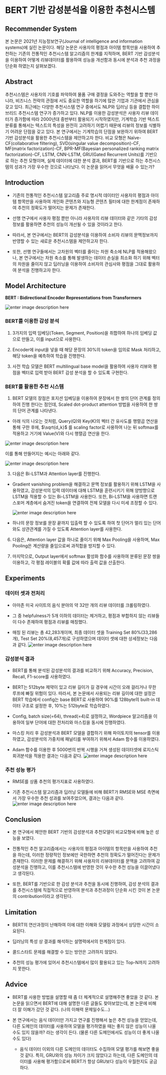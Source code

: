 ﻿# BERT 기반 감성분석을 이용한 추천시스템

## Recommender System
본 논문은 2021년 지능정보연구(Journal of intelligence and information systems)에 실린 논문이다. 해당 논문은 사용자의 평점과 아이템 항목만을 사용하여 추천하는 기존의 전통적인 추천시스템 알고리즘의 한계를 지적하며, BERT 기반 감성분석을 이용하여 어떻게 리뷰데이터를 활용하여 성능을 개선함과 동시에 분석과 추천 과정을 단순화 하였는지 살펴보겠다.

## Abstract
추천시스템은 사용자의 기호를 파악하여 물품 구매 결정을 도와주는 역할을 할 뿐만 아니라, 비즈니스 전략의 관점에 서도 중요한 역할을 하기에 많은 기업과 기관에서 관심을 갖고 있다. 최근에는 다양한 추천시스템 연구 중에서도 NLP와 딥러닝 등을 결합한 하이브리드 추천시스템 연구가 증가하고 있다. NLP를 이용한 감성분석은 사용자 리뷰 데이터가 증가함에 따라 2000년대 중반부터 활용되기 시작하였지만, 기계학습 기반 텍스트 분류를 통해서는 텍스트의 특성을 완전히 고려하기 어렵기 때문에 리뷰의 정보를 식별하기 어려운 단점을 갖고 있다. 본 연구에서는 기계학습의 단점을 보완하기 위하여 BERT 기반 감성분석을 활용한 추천시스템을 제안하고자 한다. 비교 모형은 Naïve-CF(collaborative filtering), SVD(singular value decomposition)-CF, MF(matrix factorization)-CF, BPR-MF(Bayesian personalized ranking matrix factorization)-CF, LSTM, CNN-LSTM, GRU(Gated Recurrent Units)를 기반으로 하는 추천 모형이며, 실제 데이터에 대한 분석 결과, BERT를 기반으로 하는 추천시스템의 성과가 가장 우수한 것으로 나타났다. 이 논문을 읽어서 무엇을 배울 수 있는가?


## Introduction

- 기존의 전통적인 추천시스템 알고리즘 주로 명시적 데이터인 사용자의 평점과 아이템 항목만을 사용하여 개인화 콘텐츠와 지능형 콘텐츠 필터에 대한 한계점이 존재하여 추천의 정확도가 떨어지는 문제가 존재한다. 

- 선행 연구에서 사용자 평점 뿐만 아니라 사용자의 리뷰 데이터와 같은 기타의 감성 정보를 활용하면 추천의 성능이 개선될 수 있을 것이라고 한다.  

- 따라서, 본 연구에서는 BERT의 감성분석을 이용하여 소비자 리뷰의 문맥정보까지 반영할 수 있는 새로운 추천시스템을 제안하고자 한다. 

- 또한, 선행 연구들에서는 고차원의 벡터를 줄이는 차원 축소에 NLP를 적용해왔으나, 본 연구에서는 차원 축소를 통해 발생하는 데이터 손실을 최소화 하기 위해 벡터의 차원을 줄이지 않고 딥러닝을 이용하여 소비자의 관심사와 평점을 그대로 활용하여 분석을 진행하고자 한다. 

## Model Architecture
**BERT : Bidirectional Encoder Representations from Transformers**

![enter image description here](https://user-images.githubusercontent.com/79245484/147387211-f51e77c6-8e35-4ea8-b884-73d3077b159e.PNG)

### BERT를 이용한 감성 분석

 1.  3가지의 입력 임베딩(Token, Segment, Position)을 취합하여 하나의 임베딩 값으로 만들고, 이를 input으로 사용한다. 
 
 3. Encoder에 input을 넣을 때 해당 문장의 30%의 token을 임의로 Mask 처리하고, 해당 token을 예측하여 학습을 진행한다. 
 
 5.  사전 학습 모델은 BERT multilingual base model을 활용하여 사용자 리뷰와 평점을 벡터로 입력 받아 BERT 감성 분석을 할 수 있도록 구현한다. 


### BERT를 활용한 추천 시스템

 1. BERT 모델의 장점은 포지션 임베딩을 이용하여 문장에서 한 쌍의 단어 관계를 정의하여 진행 한다는 점인데,  Scaled dot-product attention 방법을 사용하여 한 쌍의 단어 관계를 나타낸다.
 - 아래 식의 나오는 것처럼, Query(Q)와 Key(K)의 벡터 간 유사도를 행렬곱 연산을 통해 구한 후에,  $\sqrt{d_k}$ 를 scaling factor로 사용하여 나눈 뒤 softmax를 적용하고 거기에 Value(V)와 다시 행렬곱 연산을 한다. 


![enter image description here](https://user-images.githubusercontent.com/79245484/147388184-ec512ff5-8d48-4f79-be8c-90698c367fe0.PNG)

   이를 통해 만들어지는 예시는 아래와 같다. 
   
![enter image description here](https://user-images.githubusercontent.com/79245484/147388577-776709dc-6f5d-49fd-83a7-9bc4e2bd5f0e.PNG)


 3. 다음은 Bi-LSTM과 Attention layer를 진행한다. 
 - Gradient vanishing problem을 해결하고 문맥 정보를 활용하기 위해 LSTM을 사용하였고, 감성분석의 입력 데이터에 대해 LSTM을 훈련시키기 위해 양방향으로 LSTM을 적용할 수 있는 Bi-LSTM을 사용한다. 또한, Bi-LSTM을 사용하면 트랜스포머 계층에서 숨겨진 token을 연결하여 전체 모델을 다시 미세 조정할 수 있다. 


	![enter image description here](https://user-images.githubusercontent.com/79245484/147388578-30d9c740-a893-4bae-8057-56a0cb1088ca.PNG)


- 하나의 문장 정보를 문장 끝까지 입출력 할 수 있도록 하여 첫 단어가 멀리 있는 단어와도 상관관계를 가질 수 있도록 Attention layer를 사용한다. 


 6. 다음은, Attention layer 값을 하나로 줄이기 위해 Max Pooling을 사용하며,  Max Pooling은 계산량을 줄임으로써 과적합을 방지할 수 있다. 
 
 8. 마지막으로, Output layer에서 softmax 활성화 함수를 사용하여 분류된 문장 쌍을 이용하고, 각 평점 레이블의 확률 값에 따라 출력 값을 산출한다. 


## Experiments
### 데이터 셋과 전처리
- 아마존 미국 사이트의 음식 분야의 약 32만 개의 리뷰 데이터를 크롤링하였다.

- 그 중 helpfulness가 5개 이하의 데이터는 제거하고, 평점과 부합하지 않는 리뷰들이 다수 존재하여 평점과 리뷰를 매칭했다.

-  매칭 된 리뷰는 총 42,283개이며, 최종 데이터 셋을 Training Set 80%(33,286개), Test Set 20%(8,457개)로 구성하였으며 데이터 셋에 대한 상세정보는 다음과 같다. ![enter image description here](https://user-images.githubusercontent.com/79245484/147388935-56c0748a-ad58-4d87-9f2f-47a099d1ad70.PNG)

### 감성분석 결과
- BERT를 통해 분석된 감성분석의 결과를 비교하기 위해 Accuracy, Precision, Recall, F1-score를 사용하였다. 

- BERT는 512byte 제약이 있고 리뷰 길이가 길 경우에 시간이 오래 걸리거나 무한 루프에 빠질 위험이 있다. 따라서, 본 논문에서 사용되는 리뷰 길이에 대한 설정은 BERT 학습에서 config는 base BERT로 사용하여 90%를 128byte의 built-in 데이터 구조로 설정한 후, 10%는 512byte로 학습하였다. 

- Config, batch size(=64), thread(=4)로 설정하고, Wordpiece 알고리즘을 이용하여 일부 단어에 대한 전처리와 마스킹을 동시에 진행하였다. 

- 마스킹 처리 후 감성분석과 BERT 모델을 결합하기 위해 파이토치의 tensor를 이용하였고, 감성분석의 가중치에 패널티를 부여하기 위해서 Adam 함수를 이용하였다. 

- Adam 함수를 이용한 후 5000번의 반복 시행을 거쳐 생성된 데이터셋에 로지스틱 회귀분석을 적용한 결과는 다음과 같다. ![enter image description here](https://user-images.githubusercontent.com/79245484/147388937-be0096fd-2078-488c-9566-214ed58ae820.PNG)

### 추천 성능 평가
- RMSE를 상품 추천의 평가지표로 사용하였다. 

- 기존 추천시스템 알고리즘과 딥러닝 모델들에 비해 BERT가 RMSE와 MSE 측면에서 가장 우수한 추천 성과를 보여주었으며, 결과는 다음과 같다. ![enter image description here](https://user-images.githubusercontent.com/79245484/147389086-7a31102d-e8a6-48b9-ab0c-6e4b5b821aa0.PNG)


## Conclusion
- 본 연구에서 제안한 BERT 기반의 감성분석과 추천모델이 비교모형에 비해 높은 성능을 보였다.  

- 전통적인 추천 알고리즘에서는 사용자의 평점과 아이템의 항목만을 사용하여 추천을 하는데, 이러한 정량적인 정보에만 국한하면 추천의 정확도가 떨어진다는 문제가 존재한다. 이러한 문제를 해결하기 위해 사용자의 리뷰데이터를 문맥을 고려하여 감성분석을 진행하고, 이를 추천시스템에 반영한 것이 우수한 추천 성능을 이끌어냈다고 생각된다. 

- 또한, BERT를 기반으로 한 감성 분석과 추천을 동시에 진행하여, 감성 분석의 결과를 추천시스템에 직접적으로 반영하여 분석과 추천과정이 단순화 시킨 것이 본 논문의 contribution이라고 생각된다. 


## Limitation
- BERT의 연산과정이 난해하여 이에 대한 이해와 모델링 과정에서 상당한 시간이 소요된다.

- 딥러닝의 특성 상 결과를 해석하는 설명력에서의 한계점이 있다.

- 콜드스타트 문제를 해결할 수 있는 방안은 고려하지 않았다.

- 추천의 성능 평가에 있어서 추천시스템에서 많이 활용되고 있는 Top-N까지 고려하지 못한다.

## Advice
- BERT를 사용한 방법을 설명할 때 좀 더 체계적으로 설명해주면 좋았을 것 같다. 본 논문을 읽으면서 BERT에 대해 설명한 다른 글들도 찾아보았는데, 본 논문에 비해 더 잘 이해가 갔던 것 같다. (나의 이해력 문제일수도...)

- 본 연구에서는 음식 데이터만 가지고 연구를 진행해서 높은 추천 성능을 얻었는데, 다른 도메인의 데이터를 사용하여 모델을 평가하였을 때는 좋지 않은 성능이 나올 수도 있지 않을까? 라는 생각이 든다. (물론 다른 도메인에서도 성능이 더 좋게 나올 수도 있다) 
	- 음식 데이터 이외의 다른 도메인의 데이터도 수집하여 모델 평가를 해보면 좋을 것 같다. 특히, GRU와의 성능 차이가 크지 않았다고 하는데, 다른 도메인의 데이터를 사용해 평가함으로써 BERT가 항상 GRU보다 성능이 우월한지도 궁금하다. 
